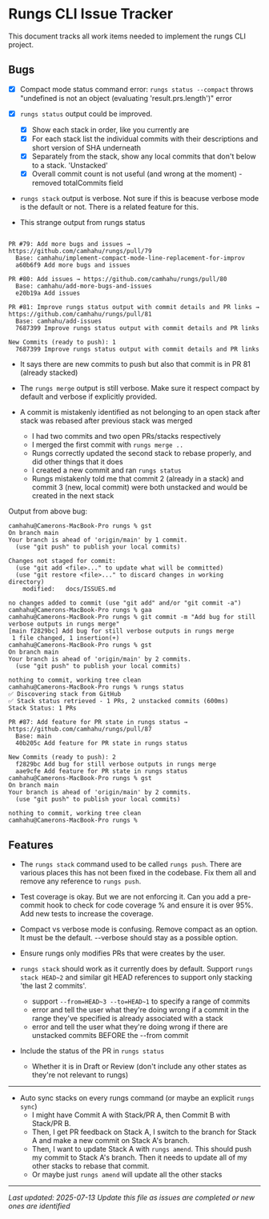 # Rungs CLI Issue Tracker

This document tracks all work items needed to implement the rungs CLI project.

## Bugs
- [x] Compact mode status command error: `rungs status --compact` throws "undefined is not an object (evaluating 'result.prs.length')" error

- [x] `rungs status` output could be improved. 
  - [x] Show each stack in order, like you currently are
  - [x] For each stack list the individual commits with their descriptions and short version of SHA underneath
  - [x] Separately from the stack, show any local commits that don't below to a stack. 'Unstacked'
  - [x] Overall commit count is not useful (and wrong at the moment) - removed totalCommits field

- `rungs stack` output is verbose. Not sure if this is beacuse verbose mode is the default or not. There is a related feature for this.


- This strange output from rungs status
```

PR #79: Add more bugs and issues → https://github.com/camhahu/rungs/pull/79
  Base: camhahu/implement-compact-mode-line-replacement-for-improv
  a60b6f9 Add more bugs and issues

PR #80: Add issues → https://github.com/camhahu/rungs/pull/80
  Base: camhahu/add-more-bugs-and-issues
  e20b19a Add issues

PR #81: Improve rungs status output with commit details and PR links → https://github.com/camhahu/rungs/pull/81
  Base: camhahu/add-issues
  7687399 Improve rungs status output with commit details and PR links

New Commits (ready to push): 1
  7687399 Improve rungs status output with commit details and PR links
```
- It says there are new commits to push but also that commit is in PR 81 (already stacked)

- The `rungs merge` output is still verbose. Make sure it respect compact by default and verbose if explicitly provided. 

- A commit is mistakenly identified as not belonging to an open stack after stack was rebased after previous stack was merged
  - I had two commits and two open PRs/stacks respectively
  - I merged the first commit with `rungs merge ..`
  - Rungs correctly updated the second stack to rebase properly, and did other things that it does
  - I created a new commit and ran `rungs status`
  - Rungs mistakenly told me that commit 2 (already in a stack) and commit 3 (new, local commit) were both unstacked and would be created in the next stack

Output from above bug:
```
camhahu@Camerons-MacBook-Pro rungs % gst
On branch main
Your branch is ahead of 'origin/main' by 1 commit.
  (use "git push" to publish your local commits)

Changes not staged for commit:
  (use "git add <file>..." to update what will be committed)
  (use "git restore <file>..." to discard changes in working directory)
	modified:   docs/ISSUES.md

no changes added to commit (use "git add" and/or "git commit -a")
camhahu@Camerons-MacBook-Pro rungs % gaa
camhahu@Camerons-MacBook-Pro rungs % git commit -m "Add bug for still verbose outputs in rungs merge"
[main f2829bc] Add bug for still verbose outputs in rungs merge
 1 file changed, 1 insertion(+)
camhahu@Camerons-MacBook-Pro rungs % gst
On branch main
Your branch is ahead of 'origin/main' by 2 commits.
  (use "git push" to publish your local commits)

nothing to commit, working tree clean
camhahu@Camerons-MacBook-Pro rungs % rungs status
✅ Discovering stack from GitHub
✅ Stack status retrieved - 1 PRs, 2 unstacked commits (600ms)
Stack Status: 1 PRs

PR #87: Add feature for PR state in rungs status → https://github.com/camhahu/rungs/pull/87
  Base: main
  40b205c Add feature for PR state in rungs status

New Commits (ready to push): 2
  f2829bc Add bug for still verbose outputs in rungs merge
  aae9cfe Add feature for PR state in rungs status
camhahu@Camerons-MacBook-Pro rungs % gst
On branch main
Your branch is ahead of 'origin/main' by 2 commits.
  (use "git push" to publish your local commits)

nothing to commit, working tree clean
camhahu@Camerons-MacBook-Pro rungs %
```

## Features

- The `rungs stack` command used to be called `rungs push`. There are various places this has not been fixed in the codebase. Fix them all and remove any reference to `rungs push`.

- Test coverage is okay. But we are not enforcing it. Can you add a pre-commit hook to check for code coverage % and ensure it is over 95%. Add new tests to increase the coverage.

- Compact vs verbose mode is confusing. Remove compact as an option. It must be the default. --verbose should stay as a possible option.

- Ensure rungs only modifies PRs that were creates by the user.

- `rungs stack` should work as it currently does by default. Support `rungs stack HEAD~2` and similar git HEAD references to support only stacking 'the last 2 commits'.
  - support `--from=HEAD~3 --to=HEAD~1` to specify a range of commits
  - error and tell the user what they're doing wrong if a commit in the range they've specified is already associated with a stack
  - error and tell the user what they're doing wrong if there are unstacked commits BEFORE the --from commit

- Include the status of the PR in `rungs status`
  - Whether it is in Draft or Review (don't include any other states as they're not relevant to rungs)

---

- Auto sync stacks on every rungs command (or maybe an explicit `rungs sync`)
  - I might have Commit A with Stack/PR A, then Commit B with Stack/PR B.
  - Then, I get PR feedback on Stack A, I switch to the branch for Stack A and make a new commit on Stack A's branch.
  - Then, I want to update Stack A with `rungs amend`. This should push my commit to Stack A's branch. Then it needs to update all of my other stacks to rebase that commit.
  - Or maybe just `rungs amend` will update all the other stacks

---

*Last updated: 2025-07-13*
*Update this file as issues are completed or new ones are identified*
